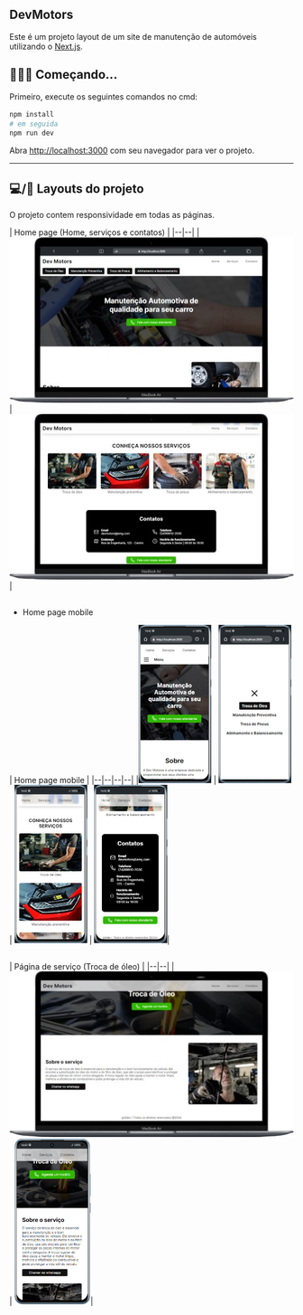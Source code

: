 ## DevMotors

Este é um projeto layout de um site de manutenção de automóveis utilizando o [Next.js](https://nextjs.org/).

## 👨🏻‍💻 Começando...

Primeiro, execute os seguintes comandos no cmd:

```bash
npm install
# em seguida
npm run dev
```

Abra [http://localhost:3000](http://localhost:3000) com seu navegador para ver o projeto.

---

## 💻/📱 Layouts do projeto

O projeto contem responsividade em todas as páginas.

| Home page (Home, serviços e contatos) |
|--|--|
|<img height="293" src="./github/images/home-page.png" /> 
| <img height="293" src="./github/images/sevicos-e-contatos.png" />|

##
- Home page mobile

| Home page mobile |
|--|--|--|--|
|<img height="280" src="./github/images/Home-page-mobile.png" />
| <img height="280" src="./github/images/Home-page-menu-mobile.png" />
| <img height="280" src="./github/images/servicos-mobile.png" />
| <img height="280" src="./github/images/contatos-mobile.png" />|

##
| Página de serviço (Troca de óleo) |
|--|--|
|<img height="293" src="./github/images/troca-de-oleo-web.png" />
| <img height="293" src="./github/images/troca-de-oleo-mobile.png" />|
 